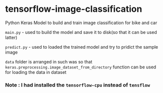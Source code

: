 # tensorflow-image-classification
Python Keras Model to build and train image classification for bike and car

`main.py` - used to build the model and save it to disk(so that it can be used latter)

`predict.py` - used to loaded the trained model and try to pridict the sample image

`data` folder is arranged in such was so that `keras.preprocessing.image_dataset_from_directory` function can be used  for loading the data in dataset

### Note : I had installed the `tensorflow-cpu` instead of `tensflow`